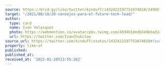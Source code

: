 ```yaml
---
source: https://brid.gy/like/twitter/kinduff/1432422197751074818/249957734
target: "/2021/08/10/20-consejos-para-el-futuro-tech-lead/"
author:
  type: card
  name: Ivan Velasquez
  photo: https://webmention.io/avatar/pbs.twimg.com/4594b1dedb349bba32c03e8b1dce572cb05a9b4c987d98efb28a4209d0a0200a.jpg
  url: https://twitter.com/IvanChukitow
source_url: https://twitter.com/kinduff/status/1432422197751074818#favorited-by-249957734
property: like-of
published:
published_at:
received_at: '2022-01-28T23:55:26Z'
---
```


